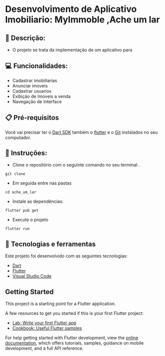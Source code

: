 # Desenvolvimento de Aplicativo Imobiliario: MyImmoble ,Ache um lar

## 📄 Descrição:
- O projeto se trata da implementação de um aplicativo para 

## 💻 Funcionalidades:
- Cadastrar imobiliarias
- Anunciar imoveis
- Cadastrar usuarios
- Exibição de Imoveis a venda
- Navegação de Interface

## 📋 Pré-requisitos

Você vai precisar ter o [Dart SDK](https://dart.dev/get-dart) também o [flutter](https://flutter.dev/?gclid=CjwKCAiAsIGrBhAAEiwAEzMlC9BTfOO2CFWsMG1vF5f3CIssnHNStUnCqISb719GDptVhKbm2a2tzBoChw0QAvD_BwE&gclsrc=aw.ds) e 
o [Git](https://git-scm.com/) instalados no seu computador.

## 👷 Instruções:
- Clone o repositório com o seguinte comando no seu terminal .

```git clone ```
- Em seguida entre nas pastas

```cd ache_um_lar```

- Instale as dependências:

```flutter pub get```

- Execute o projeto

```flutter run```

## 🚀 Tecnologias e ferramentas

Este projeto foi desenvolvido com as seguintes tecnologias:

- [Dart](https://dart.dev/)
- [Flutter](https://docs.flutter.dev/)
- [Visual Studio Code](https://code.visualstudio.com/)

## Getting Started

This project is a starting point for a Flutter application.

A few resources to get you started if this is your first Flutter project:

- [Lab: Write your first Flutter app](https://docs.flutter.dev/get-started/codelab)
- [Cookbook: Useful Flutter samples](https://docs.flutter.dev/cookbook)

For help getting started with Flutter development, view the
[online documentation](https://docs.flutter.dev/), which offers tutorials,
samples, guidance on mobile development, and a full API reference.
